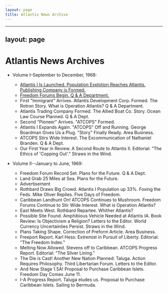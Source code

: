 ```yaml
---
layout: page
title: Atlantis News Archive
---
```


---
layout: page
---

# Atlantis News Archives

- Volume I–September to December, 1968:
  - [Atlantis I Is Launched. Population Explotion Reaches Atlantis. Publishing Company is Formed.](https://drive.google.com/file/d/1U-vpUeVBde4BRH8JHaF4C3Bxu8owvQ1X/view?usp=sharing)
  - [Freedom Forums Begin. Q & A Department.](https://drive.google.com/open?id=1WJ2PfMkA7EUBrdyrGeamDi2KCYISnCxi)
  - First "Immigrant" Arrives. Atlantis Development Corp. Formed. The Rotron Story. What is Operation Atlantis? Q & A Department.
  - Atlantis Trading Company Formed. The Allied Boat Co. Story. Ocean Law Course Planned. Q & A Dept.
  - Second "Pioneer" Arrives. "ATCOPS" Formed.
  - Atlantis I Expands Again. "ATCOPS" Off and Running. George Boardman Gives Us a Plug. "Story" Finally Ready. Area Business.
  - ATCOPS Stirs Wide Interest. The Excommunication of Nathaniel Branden. Q & A Dept.
  - Our First Year in Review. A Second Route to Atlantis II. Editorial: "The Ethics of 'Copping Out'." Straws in the Wind.

- Volume II--January to June, 1969:
  - Freedom Forum Record Set. Plans for the Future. Q & A Dept.
  - Land Grab 25 Miles at Sea. Plans for the Future.
  - Advertisement
  - Rothbard Draws Big Crowd. Atlantis I Population up 33%. Foxing the Feds. Mike Oliver Replies. Five Days of Freedom.
  - Caribbean Landhunt On! ATCOPS Continues to Mushroom. Freedom Forums Continue to Stir Wide Interest. What is Operation Atlantis?
  - East Meets West. Rothbard Repartee. Whither Atlantis?
  - Possible Site Found. Amphibious Vehicle Needed at Atlantis IA. Book Review: Is Objectivism a Religion? Letters to the Editor. World Currency Uncertainties Persist. Straws in the Wind.
  - Plans Taking Shape. Correction of Preform Article. Area Business.
  - Freeport Report. Karl Hess: Extremist in Pursuit of Liberty. Editorial: "The Freedom Index."
  - Melting Now Allowed. Stevens off to Caribbean. ATCOPS Progress Report. Editorial: "The Silver Lining."
  - The Die is Cast! Another New Nation Planned: Taluga. Action Requires Philosophy. Third Libertarian Forum. Letters to the Editor.
  - And Now Stage 1.5A! Proposal to Purchase Caribbean Islets. Freedom Day Comes June 11.
  - I-A Progress Report. Taluga eludes us. Proposal to Purchase Caribbean Islets. Sailing to Bermuda.
